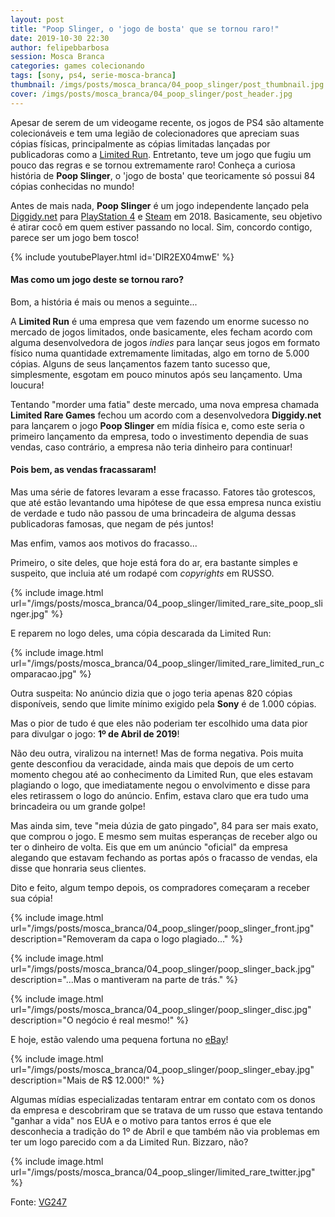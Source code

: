 ```yaml
---
layout: post
title: "Poop Slinger, o 'jogo de bosta' que se tornou raro!"
date: 2019-10-30 22:30
author: felipebbarbosa
session: Mosca Branca
categories: games colecionando
tags: [sony, ps4, serie-mosca-branca]
thumbnail: /imgs/posts/mosca_branca/04_poop_slinger/post_thumbnail.jpg
cover: /imgs/posts/mosca_branca/04_poop_slinger/post_header.jpg
---
```


Apesar de serem de um videogame recente, os jogos de PS4 são altamente colecionáveis e tem uma legião de colecionadores que apreciam suas cópias físicas, principalmente as cópias limitadas lançadas por publicadoras como a [Limited Run](https://www.limitedrungames.com/). Entretanto, teve um jogo que fugiu um pouco das regras e se tornou extremamente raro! Conheça a curiosa história de **Poop Slinger**, o 'jogo de bosta' que teoricamente só possui 84 cópias conhecidas no mundo!

<!--more-->

Antes de mais nada, **Poop Slinger** é um jogo independente lançado pela [Diggidy.net](http://diggidy.net/poop-slinger/) para [PlayStation 4](https://store.playstation.com/pt-br/product/UP3995-CUSA12756_00-POOPSLINGER18PS4) e [Steam](https://store.steampowered.com/app/849410/Poop_Slinger/) em 2018. Basicamente, seu objetivo é atirar cocô em quem estiver passando no local. Sim, concordo contigo, parece ser um jogo bem tosco!

{% include youtubePlayer.html id='DlR2EX04mwE' %}

#### Mas como um jogo deste se tornou raro?

Bom, a história é mais ou menos a seguinte...

A **Limited Run** é uma empresa que vem fazendo um enorme sucesso no mercado de jogos limitados, onde basicamente, eles fecham acordo com alguma desenvolvedora de jogos _indies_ para lançar seus jogos em formato físico numa quantidade extremamente limitadas, algo em torno de 5.000 cópias. Alguns de seus lançamentos fazem tanto sucesso que, simplesmente, esgotam em pouco minutos após seu lançamento. Uma loucura!

Tentando "morder uma fatia" deste mercado, uma nova empresa chamada **Limited Rare Games** fechou um acordo com a desenvolvedora **Diggidy.net** para lançarem o jogo **Poop Slinger** em mídia física e, como este seria o primeiro lançamento da empresa, todo o investimento dependia de suas vendas, caso contrário, a empresa não teria dinheiro para continuar!

#### Pois bem, as vendas fracassaram!

Mas uma série de fatores levaram a esse fracasso. Fatores tão grotescos, que até estão levantando uma hipótese de que essa empresa nunca existiu de verdade e tudo não passou de uma brincadeira de alguma dessas publicadoras famosas, que negam de pés juntos!

Mas enfim, vamos aos motivos do fracasso...

Primeiro, o site deles, que hoje está fora do ar, era bastante simples e suspeito, que incluia até um rodapé com _copyrights_ em RUSSO.

{% include image.html
    url="/imgs/posts/mosca_branca/04_poop_slinger/limited_rare_site_poop_slinger.jpg" %}

E reparem no logo deles, uma cópia descarada da Limited Run:

{% include image.html
    url="/imgs/posts/mosca_branca/04_poop_slinger/limited_rare_limited_run_comparacao.jpg" %}

Outra suspeita: No anúncio dizia que o jogo teria apenas 820 cópias disponíveis, sendo que limite mínimo exigido pela **Sony** é de 1.000 cópias.

Mas o pior de tudo é que eles não poderiam ter escolhido uma data pior para divulgar o jogo: **1º de Abril de 2019**!

Não deu outra, viralizou na internet! Mas de forma negativa. Pois muita gente desconfiou da veracidade, ainda mais que depois de um certo momento chegou até ao conhecimento da Limited Run, que eles estavam plagiando o logo, que imediatamente negou o envolvimento e disse para eles retirassem o logo do anúncio. Enfim, estava claro que era tudo uma brincadeira ou um grande golpe!

Mas ainda sim, teve "meia dúzia de gato pingado", 84 para ser mais exato, que comprou o jogo. E mesmo sem muitas esperanças de receber algo ou ter o dinheiro de volta. Eis que em um anúncio "oficial" da empresa alegando que estavam fechando as portas após o fracasso de vendas, ela disse que honraria seus clientes.

Dito e feito, algum tempo depois, os compradores começaram a receber sua cópia!

{% include image.html
    url="/imgs/posts/mosca_branca/04_poop_slinger/poop_slinger_front.jpg"
    description="Removeram da capa o logo plagiado..." %}

{% include image.html
    url="/imgs/posts/mosca_branca/04_poop_slinger/poop_slinger_back.jpg"
    description="...Mas o mantiveram na parte de trás." %}

{% include image.html
    url="/imgs/posts/mosca_branca/04_poop_slinger/poop_slinger_disc.jpg"
    description="O negócio é real mesmo!" %}

E hoje, estão valendo uma pequena fortuna no [eBay](https://www.ebay.com/sch/i.html?_from=R40&_trksid=p2380057.m570.l1313.TR12.TRC2.A0.H0.Xpoop+slinger.TRS0&_nkw=poop+slinger&_sacat=0)!

{% include image.html
    url="/imgs/posts/mosca_branca/04_poop_slinger/poop_slinger_ebay.jpg"
    description="Mais de R$ 12.000!" %}

Algumas mídias especializadas tentaram entrar em contato com os donos da empresa e descobriram que se tratava de um russo que estava tentando "ganhar a vida" nos EUA e o motivo para tantos erros é que ele desconhecia a tradição do 1º de Abril e que também não via problemas em ter um logo parecido com a da Limited Run. Bizzaro, não?

{% include image.html
    url="/imgs/posts/mosca_branca/04_poop_slinger/limited_rare_twitter.jpg" %}

Fonte: [VG247](https://www.vg247.com/2019/04/24/rarest-ps4-game-poop-slinger/)
